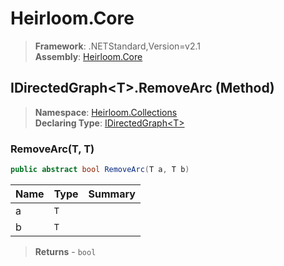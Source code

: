 # Heirloom.Core

> **Framework**: .NETStandard,Version=v2.1  
> **Assembly**: [Heirloom.Core][0]

## IDirectedGraph\<T>.RemoveArc (Method)

> **Namespace**: [Heirloom.Collections][0]  
> **Declaring Type**: [IDirectedGraph\<T>][1]

### RemoveArc(T, T)

```cs
public abstract bool RemoveArc(T a, T b)
```

| Name | Type | Summary |
|------|------|---------|
| a    | `T`  |         |
| b    | `T`  |         |

> **Returns** - `bool`

[0]: ../../../Heirloom.Core.md
[1]: ../IDirectedGraph[T].md

